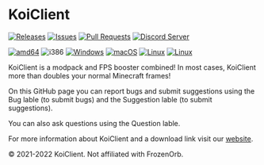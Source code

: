 # KoiClient

[![Releases](https://img.shields.io/github/release/KoiClient/Client.svg)](https://github.com/KoiClient/Client/releases)
[![Issues](https://img.shields.io/github/issues/KoiClient/Client)](https://github.com/KoiClient/Client/issues)
[![Pull Requests](https://img.shields.io/github/issues-pr/KoiClient/Client)](https://github.com/KoiClient/Client/pulls)
<a href="https://discord.koiclient.com"><img src="https://discord.com/api/guilds/792160136058765343/widget.json" alt="Discord Server"></a>

[![amd64](https://img.shields.io/badge/amd64-yes-green.svg)](https://koiclient.com/download/)
![i386](https://img.shields.io/badge/i386-no-red.svg)
[![Windows](https://img.shields.io/badge/Windows-yes-green.svg)](https://github.com/KoiClient/Client/wiki/Windows-installation-instructions)
[![macOS](https://img.shields.io/badge/macOS-yes-green.svg)](https://github.com/KoiClient/Client/wiki/MacOS-installation-instructions)
[![Linux](https://img.shields.io/badge/Ubuntu/Debian-yes-green.svg)](https://github.com/KoiClient/Client/wiki/Ubuntu-and-Debian-installation-instructions)
[![Linux](https://img.shields.io/badge/Linux-yes-green.svg)](https://github.com/KoiClient/Client/wiki/Linux-(Other)-installation-instructions)

KoiClient is a modpack and FPS booster combined! In most cases, KoiClient more than doubles your normal Minecraft frames!

On this GitHub page you can report bugs and submit suggestions using the Bug lable (to submit bugs) and the Suggestion lable (to submit suggestions).

You can also ask questions using the Question lable.

For more information about KoiClient and a download link visit our [website](https://koiclient.com).


© 2021-2022 KoiClient. Not affiliated with FrozenOrb.
